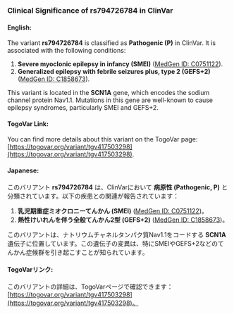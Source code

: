 ### Clinical Significance of rs794726784 in ClinVar

#### English:
The variant **rs794726784** is classified as **Pathogenic (P)** in ClinVar. It is associated with the following conditions:
1. **Severe myoclonic epilepsy in infancy (SMEI)** ([MedGen ID: C0751122](https://www.ncbi.nlm.nih.gov/medgen/C0751122)).
2. **Generalized epilepsy with febrile seizures plus, type 2 (GEFS+2)** ([MedGen ID: C1858673](https://www.ncbi.nlm.nih.gov/medgen/C1858673)).

This variant is located in the **SCN1A** gene, which encodes the sodium channel protein Nav1.1. Mutations in this gene are well-known to cause epilepsy syndromes, particularly SMEI and GEFS+2.

#### TogoVar Link:
You can find more details about this variant on the TogoVar page: [https://togovar.org/variant/tgv417503298](https://togovar.org/variant/tgv417503298).

#### Japanese:
このバリアント **rs794726784** は、ClinVarにおいて **病原性 (Pathogenic, P)** と分類されています。以下の疾患との関連が報告されています：
1. **乳児期重症ミオクロニーてんかん (SMEI)** ([MedGen ID: C0751122](https://www.ncbi.nlm.nih.gov/medgen/C0751122))。
2. **熱性けいれんを伴う全般てんかん2型 (GEFS+2)** ([MedGen ID: C1858673](https://www.ncbi.nlm.nih.gov/medgen/C1858673))。

このバリアントは、ナトリウムチャネルタンパク質Nav1.1をコードする **SCN1A** 遺伝子に位置しています。この遺伝子の変異は、特にSMEIやGEFS+2などのてんかん症候群を引き起こすことが知られています。

#### TogoVarリンク:
このバリアントの詳細は、TogoVarページで確認できます：[https://togovar.org/variant/tgv417503298](https://togovar.org/variant/tgv417503298)。